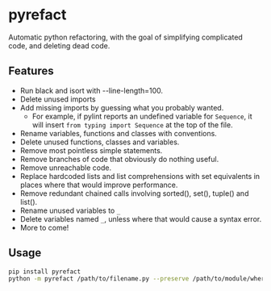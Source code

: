 # pyrefact
Automatic python refactoring, with the goal of simplifying complicated code, and deleting dead code.

## Features

* Run black and isort with --line-length=100.
* Delete unused imports
* Add missing imports by guessing what you probably wanted.
  * For example, if pylint reports an undefined variable for `Sequence`, it will insert `from typing import Sequence` at the top of the file.
* Rename variables, functions and classes with conventions.
* Delete unused functions, classes and variables.
* Remove most pointless simple statements.
* Remove branches of code that obviously do nothing useful.
* Remove unreachable code.
* Replace hardcoded lists and list comprehensions with set equivalents in places where that would improve performance.
* Remove redundant chained calls involving sorted(), set(), tuple() and list().
* Rename unused variables to `_`
* Delete variables named `_`, unless where that would cause a syntax error.
* More to come!

## Usage

```bash
pip install pyrefact
python -m pyrefact /path/to/filename.py --preserve /path/to/module/where/filename/is/used
```
